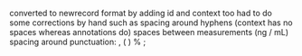 converted to newrecord format by adding id and context too
had to do some corrections by hand such as spacing around hyphens (context has no spaces whereas annotations do)
spaces between measurements (ng / mL)
spacing around punctuation: , ( ) % ;